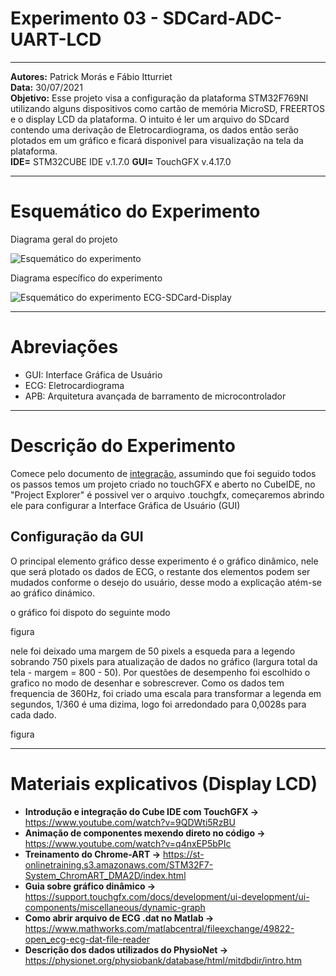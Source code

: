 # Experimento 03 - SDCard-ADC-UART-LCD
_____________________________________________________________________________________________________________________________________________
**Autores:** Patrick Morás e Fábio Itturriet  
**Data:** 30/07/2021           
**Objetivo:** Esse projeto visa a configuração da plataforma STM32F769NI utilizando alguns dispositivos como cartão de memória MicroSD, FREERTOS e o display LCD da plataforma. O intuito é ler um arquivo do SDcard contendo uma derivação de Eletrocardiograma, os dados então serão plotados em um gráfico e ficará disponivel para visualização na tela da plataforma.                      
**IDE=** STM32CUBE IDE v.1.7.0
**GUI=** TouchGFX v.4.17.0

_____________________________________________________________________________________________________________________________________________

# Esquemático do Experimento

Diagrama geral do projeto

![Esquemático do experimento](https://user-images.githubusercontent.com/86391684/139781999-feda3a0a-b3cd-4eda-8291-b645a48a079f.png)

Diagrama específico do experimento

![Esquemático do experimento ECG-SDCard-Display](https://user-images.githubusercontent.com/86391684/139778629-7e410274-a83a-47c3-87d7-e035e4c4c57d.png)
_____________________________________________________________________________________________________________________________________________

# Abreviações

- GUI: Interface Gráfica de Usuário
- ECG: Eletrocardiograma
- APB: Arquitetura avançada de barramento de microcontrolador
_____________________________________________________________________________________________________________________________________________

# Descrição do Experimento

Comece pelo documento de [integração](Integração_CubeIDE_TouchGFX.md), assumindo que foi seguido todos os passos temos um projeto criado no touchGFX e aberto no CubeIDE, no "Project Explorer" é possivel ver o arquivo .touchgfx, começaremos abrindo ele para configurar a Interface Gráfica de Usuário (GUI)

## Configuração da GUI

O principal elemento gráfico desse experimento é o gráfico dinâmico, nele que será plotado os dados de ECG, o restante dos elementos podem ser mudados conforme o  desejo do usuário, desse modo a explicação atém-se ao gráfico dinámico.

o gráfico foi dispoto do seguinte modo

figura

nele foi deixado uma margem de 50 pixels a esqueda para a legendo sobrando 750 pixels para atualização de dados no gráfico (largura total da tela - margem = 800 - 50). Por questões de desempenho foi escolhido o grafico no modo de desenhar e sobrescrever. Como os dados tem frequencia de 360Hz, foi criado uma escala para transformar a legenda em segundos, 1/360 é uma dizima, logo foi arredondado para 0,0028s para cada dado.

figura
_____________________________________________________________________________________________________________________________________________

# Materiais explicativos (Display LCD)
- **Introdução e integração do Cube IDE com TouchGFX ->**  https://www.youtube.com/watch?v=9QDWti5RzBU  
- **Animação de componentes mexendo direto no código ->**  https://www.youtube.com/watch?v=q4nxEP5bPIc  
- **Treinamento do Chrome-ART ->**  https://st-onlinetraining.s3.amazonaws.com/STM32F7-System_ChromART_DMA2D/index.html 
- **Guia sobre gráfico dinâmico ->** https://support.touchgfx.com/docs/development/ui-development/ui-components/miscellaneous/dynamic-graph
- **Como abrir arquivo de ECG .dat no Matlab ->** https://www.mathworks.com/matlabcentral/fileexchange/49822-open_ecg-ecg-dat-file-reader
- **Descrição dos dados utilizados do PhysioNet ->** https://physionet.org/physiobank/database/html/mitdbdir/intro.htm
